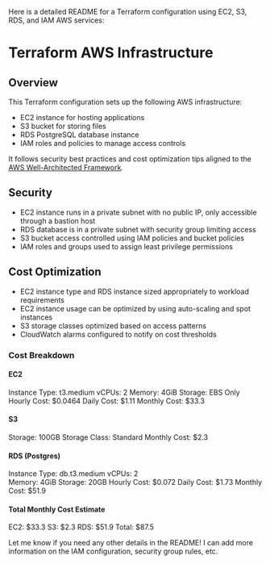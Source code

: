Here is a detailed README for a Terraform configuration using EC2, S3, RDS, and IAM AWS services:

# Terraform AWS Infrastructure

## Overview

This Terraform configuration sets up the following AWS infrastructure:

- EC2 instance for hosting applications
- S3 bucket for storing files
- RDS PostgreSQL database instance 
- IAM roles and policies to manage access controls

It follows security best practices and cost optimization tips aligned to the [AWS Well-Architected Framework](https://aws.amazon.com/architecture/well-architected/).

## Security

- EC2 instance runs in a private subnet with no public IP, only accessible through a bastion host
- RDS database is in a private subnet with security group limiting access 
- S3 bucket access controlled using IAM policies and bucket policies
- IAM roles and groups used to assign least privilege permissions

## Cost Optimization

- EC2 instance type and RDS instance sized appropriately to workload requirements
- EC2 instance usage can be optimized by using auto-scaling and spot instances
- S3 storage classes optimized based on access patterns
- CloudWatch alarms configured to notify on cost thresholds

### Cost Breakdown

#### EC2

Instance Type: t3.medium
vCPUs: 2
Memory: 4GiB
Storage: EBS Only
Hourly Cost: $0.0464
Daily Cost: $1.11
Monthly Cost: $33.3

#### S3

Storage: 100GB 
Storage Class: Standard
Monthly Cost: $2.3

#### RDS (Postgres)

Instance Type: db.t3.medium
vCPUs: 2    
Memory: 4GiB
Storage: 20GB
Hourly Cost: $0.072
Daily Cost: $1.73
Monthly Cost: $51.9  

#### Total Monthly Cost Estimate

EC2: $33.3
S3: $2.3 
RDS: $51.9
Total: $87.5

Let me know if you need any other details in the README! I can add more information on the IAM configuration, security group rules, etc.